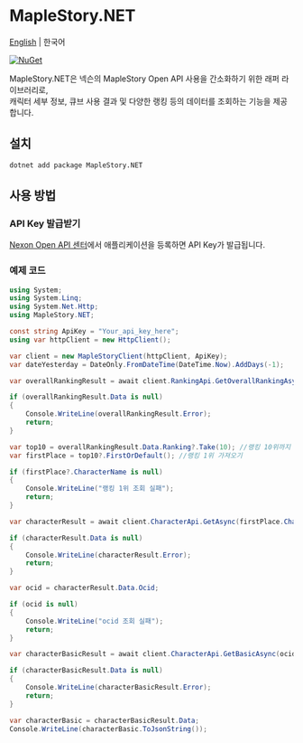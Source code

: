 # MapleStory.NET

[English](README.md) | 한국어

[![NuGet](https://img.shields.io/nuget/v/MapleStory.NET)](https://www.nuget.org/packages/MapleStory.NET)

MapleStory.NET은 넥슨의 MapleStory Open API 사용을 간소화하기 위한 래퍼 라이브러리로,  
캐릭터 세부 정보, 큐브 사용 결과 및 다양한 랭킹 등의 데이터를 조회하는 기능을 제공합니다.

## 설치

```bash
dotnet add package MapleStory.NET
```

## 사용 방법

### API Key 발급받기

[Nexon Open API 센터](https://openapi.nexon.com/my-application/)에서 애플리케이션을 등록하면 API Key가 발급됩니다.

### 예제 코드

```csharp
using System;
using System.Linq;
using System.Net.Http;
using MapleStory.NET;

const string ApiKey = "Your_api_key_here";
using var httpClient = new HttpClient();

var client = new MapleStoryClient(httpClient, ApiKey);
var dateYesterday = DateOnly.FromDateTime(DateTime.Now).AddDays(-1);

var overallRankingResult = await client.RankingApi.GetOverallRankingAsync(dateYesterday); //종합 랭킹 정보 조회

if (overallRankingResult.Data is null)
{
    Console.WriteLine(overallRankingResult.Error);
    return;
}

var top10 = overallRankingResult.Data.Ranking?.Take(10); //랭킹 10위까지 가져오기
var firstPlace = top10?.FirstOrDefault(); //랭킹 1위 가져오기

if (firstPlace?.CharacterName is null)
{
    Console.WriteLine("랭킹 1위 조회 실패");
    return;
}

var characterResult = await client.CharacterApi.GetAsync(firstPlace.CharacterName); //캐릭터 식별자(ocid) 조회

if (characterResult.Data is null)
{
    Console.WriteLine(characterResult.Error);
    return;
}

var ocid = characterResult.Data.Ocid;

if (ocid is null)
{
    Console.WriteLine("ocid 조회 실패");
    return;
}

var characterBasicResult = await client.CharacterApi.GetBasicAsync(ocid); //기본 정보 조회

if (characterBasicResult.Data is null)
{
    Console.WriteLine(characterBasicResult.Error);
    return;
}

var characterBasic = characterBasicResult.Data;
Console.WriteLine(characterBasic.ToJsonString());
```

